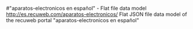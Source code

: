 #"aparatos-electronicos en español" - Flat file data model
http://es.recuweb.com/aparatos-electronicos/
Flat JSON file data model of the recuweb portal "aparatos-electronicos en español"
